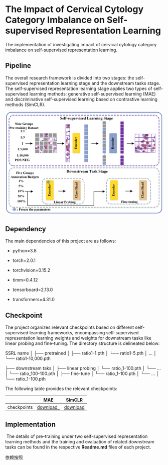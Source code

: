 # The Impact of Cervical Cytology Category Imbalance on Self-supervised Representation Learning

The implementation of investigating impact of cervical cytology category imbalance on self-supervised representation learning.

## Pipeline

The overall research framework is divided into two stages: the self-supervised representation learning  stage and the downstream tasks stage. The self-supervised representation learning stage applies two types of self-supervised learning methods: generative self-supervised learning (MAE) and discriminative self-supervised learning based on contrastive learning methods  (SimCLR).

![pipeline](./assets/pipeline.png)



## Dependency

The main dependencies of this project are as follows:

- python=3.8

- torch=2.0.1

- torchvision=0.15.2
- timm=0.4.12
- tensorboard=2.13.0 
- transformers=4.31.0

## Checkpoint

The project organizes relevant checkpoints based on different self-supervised learning frameworks, encompassing self-supervised representation learning weights and weights for downstream tasks like linear probing and fine-tuning. The directory structure is delineated below: 

SSRL name
│
├── pretrained
│   ├── ratio1-1.pth
│   └── ratio1-5.pth
│              ...
│   └── ratio1-10,000.pth

├── downstream taks
│   ├── linear probing
│        └── ratio_1-100.pth
│        └──       ...
│        └── ratio_100-100.pth
│   ├── fine-tune
│        └── ratio_1-100.pth
│        └──           ...
│        └── ratio_1-100.pth

The following table provides the relevant checkpoints:

|             | MAE                                                          | SimCLR                                                       |
| ----------- | ------------------------------------------------------------ | ------------------------------------------------------------ |
| checkpoints | <a href="https://pan.baidu.com/s/1IStQfEDL7FkCajwQ_2uEKA?pwd=2dix"> download  </a> | <a href="https://pan.baidu.com/s/1RPOv4Nxbp43bXeL65Caw6A?pwd=89x7"> download </a> |

## Implementation

​        The details of pre-training under two  self-supervised representation learning methods and the training and evaluation of related downstream tasks can be found in the respective **Readme.md** files of each project. 














































































































































































































依赖按照
